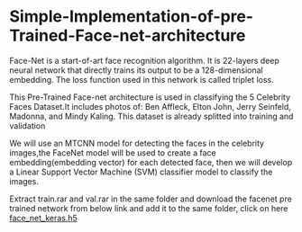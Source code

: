 # Simple-Implementation-of-pre-Trained-Face-net-architecture

Face-Net is a start-of-art face recognition algorithm. It is 22-layers deep neural network that directly trains its output to be a 128-dimensional embedding. The loss function used in this network is called triplet loss.

This Pre-Trained Face-net architecture is used in classifying the 5 Celebrity Faces Dataset.It includes photos of: Ben Affleck, Elton John, Jerry Seinfeld, Madonna, and Mindy Kaling. This dataset is already splitted into training and validation

We will use an MTCNN model for detecting the faces in the celebrity images,the FaceNet model will be used to create a face embedding(embedding vector) for each detected face, then we will develop a Linear Support Vector Machine (SVM) classifier model to classify the images.

Extract train.rar and val.rar in the same folder and download the facenet pre trained network from below link and add it to the same folder, click on here [face_net_keras.h5](https://www.kaggle.com/suicaokhoailang/facenet-keras)

